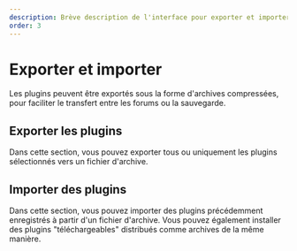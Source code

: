 ```yaml
---
description: Brève description de l'interface pour exporter et importer des plugins portails
order: 3
---
```


# Exporter et importer

Les plugins peuvent être exportés sous la forme d'archives compressées, pour faciliter le transfert entre les forums ou la sauvegarde.

## Exporter les plugins

Dans cette section, vous pouvez exporter tous ou uniquement les plugins sélectionnés vers un fichier d'archive.

## Importer des plugins

Dans cette section, vous pouvez importer des plugins précédemment enregistrés à partir d'un fichier d'archive. Vous pouvez également installer des plugins "téléchargeables" distribués comme archives de la même manière.
